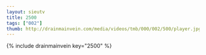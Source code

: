 ```yaml
--- 
layout: sieutv
title: 2500
tags: ["002"]
thumb: http://drainmainvein.com/media/videos/tmb/000/002/500/player.jpg
---
```

{% include drainmainvein key="2500" %} 
